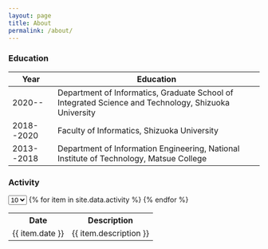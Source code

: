 ```yaml
---
layout: page
title: About
permalink: /about/
---
```


<h3>Education</h3>

|Year      |Education                                                                                           |
|----------|----------------------------------------------------------------------------------------------------|
|2020--    |Department of Informatics, Graduate School of Integrated Science and Technology, Shizuoka University|
|2018--2020|Faculty of Informatics, Shizuoka University                                                         |
|2013--2018|Department of Information Engineering, National Institute of Technology, Matsue College             |


<h3>Activity</h3>

<div class="activity">
  <select id="activity-view-num" onchange="change_table();">
    <option value="10">10</option>
    <option value="256">All</option>
  </select>

  <table id="activity-table"><tbody>
    <tr><th>Date</th><th>Description</th></tr>
    {% for item in site.data.activity %}
      <tr><td>{{ item.date }}</td><td>{{ item.description }}</td></tr>
    {% endfor %}
  </tbody></table>
</div>

<script type="text/javascript" src="{{ '/assets/js/main.js' | relative_url }}">
